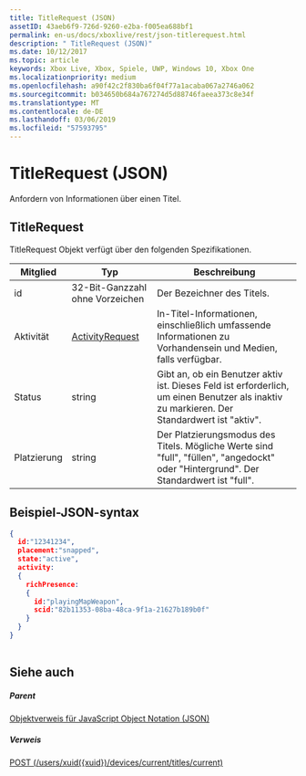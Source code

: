 ```yaml
---
title: TitleRequest (JSON)
assetID: 43aeb6f9-726d-9260-e2ba-f005ea688bf1
permalink: en-us/docs/xboxlive/rest/json-titlerequest.html
description: " TitleRequest (JSON)"
ms.date: 10/12/2017
ms.topic: article
keywords: Xbox Live, Xbox, Spiele, UWP, Windows 10, Xbox One
ms.localizationpriority: medium
ms.openlocfilehash: a90f42c2f830ba6f04f77a1acaba067a2746a062
ms.sourcegitcommit: b034650b684a767274d5d88746faeea373c8e34f
ms.translationtype: MT
ms.contentlocale: de-DE
ms.lasthandoff: 03/06/2019
ms.locfileid: "57593795"
---
```

# <a name="titlerequest-json"></a>TitleRequest (JSON)
Anfordern von Informationen über einen Titel. 
<a id="ID4EN"></a>

 
## <a name="titlerequest"></a>TitleRequest
 
TitleRequest Objekt verfügt über den folgenden Spezifikationen.
 
| Mitglied| Typ| Beschreibung| 
| --- | --- | --- | 
| id| 32-Bit-Ganzzahl ohne Vorzeichen| Der Bezeichner des Titels.| 
| Aktivität| [ActivityRequest](json-activityrequest.md)| In-Titel-Informationen, einschließlich umfassende Informationen zu Vorhandensein und Medien, falls verfügbar.| 
| Status| string| Gibt an, ob ein Benutzer aktiv ist. Dieses Feld ist erforderlich, um einen Benutzer als inaktiv zu markieren. Der Standardwert ist "aktiv".| 
| Platzierung| string| Der Platzierungsmodus des Titels. Mögliche Werte sind "full", "füllen", "angedockt" oder "Hintergrund". Der Standardwert ist "full".| 
  
<a id="ID4EJC"></a>

 
## <a name="sample-json-syntax"></a>Beispiel-JSON-syntax
 

```json
{
  id:"12341234",
  placement:"snapped",
  state:"active",
  activity:
  {
    richPresence:
    {
      id:"playingMapWeapon",
      scid:"82b11353-08ba-48ca-9f1a-21627b189b0f"
    }
  }
}
    
```

  
<a id="ID4ESC"></a>

 
## <a name="see-also"></a>Siehe auch
 
<a id="ID4EUC"></a>

 
##### <a name="parent"></a>Parent 

[Objektverweis für JavaScript Object Notation (JSON)](atoc-xboxlivews-reference-json.md)

  
<a id="ID4E5C"></a>

 
##### <a name="reference"></a>Verweis 

[POST (/users/xuid({xuid})/devices/current/titles/current)](../uri/presence/uri-usersxuiddevicescurrenttitlescurrentpost.md)

   